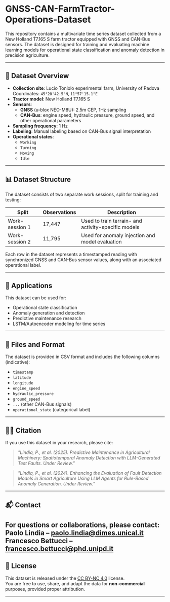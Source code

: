 # GNSS-CAN-FarmTractor-Operations-Dataset

This repository contains a multivariate time series dataset collected from a New Holland T7.165 S farm tractor equipped with GNSS and CAN-Bus sensors. The dataset is designed for training and evaluating machine learning models for operational state classification and anomaly detection in precision agriculture.

---

## 📍 Dataset Overview

- **Collection site**: Lucio Toniolo experimental farm, University of Padova  
  Coordinates: `45°20'42.5"N`, `11°57'15.1"E`
- **Tractor model**: New Holland T7.165 S
- **Sensors**:
  - **GNSS** (u-blox NEO-M8U): 2.5m CEP, 1Hz sampling
  - **CAN-Bus**: engine speed, hydraulic pressure, ground speed, and other operational parameters
- **Sampling frequency**: 1 Hz
- **Labeling**: Manual labeling based on CAN-Bus signal interpretation
- **Operational states**:
  - `Working`
  - `Turning`
  - `Moving`
  - `Idle`

---

## 📊 Dataset Structure

The dataset consists of two separate work sessions, split for training and testing:

| Split             | Observations | Description                                         |
|-------------------|--------------|-----------------------------------------------------|
| Work-session 1    | 17,447       | Used to train terrain- and activity-specific models |
| Work-session 2    | 11,795       | Used for anomaly injection and model evaluation     |

Each row in the dataset represents a timestamped reading with synchronized GNSS and CAN-Bus sensor values, along with an associated operational label.

---

## 🧪 Applications

This dataset can be used for:
- Operational state classification
- Anomaly generation and detection
- Predictive maintenance research
- LSTM/Autoencoder modeling for time series

---

## 📁 Files and Format

The dataset is provided in CSV format and includes the following columns (indicative):

- `timestamp`
- `latitude`
- `longitude`
- `engine_speed`
- `hydraulic_pressure`
- `ground_speed`
- `...` (other CAN-Bus signals)
- `operational_state` (categorical label)

---

## 🧑‍🔬 Citation

If you use this dataset in your research, please cite:

> _"Lindia, P., et al. (2025). Predictive Maintenance in Agricultural Machinery: Spatiotemporal Anomaly Detection with LLM-Generated Test Faults. Under Review."_

> _"Lindia, P., et al. (2024). Enhancing the Evaluation of Fault Detection Models in Smart Agriculture Using LLM Agents for Rule-Based Anomaly Generation. Under Review."_

---

## 📬 Contact

For questions or collaborations, please contact:  
**Paolo Lindia** – [paolo.lindia@dimes.unical.it](mailto:paolo.lindia@dimes.unical.it)
**Francesco Bettucci** – [francesco.bettucci@phd.unipd.it](mailto:francesco.bettucci@phd.unipd.it)
---

## 📝 License

This dataset is released under the [CC BY-NC 4.0](https://creativecommons.org/licenses/by-nc/4.0/) license.  
You are free to use, share, and adapt the data for **non-commercial** purposes, provided proper attribution.

---
